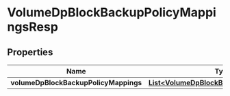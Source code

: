 # VolumeDpBlockBackupPolicyMappingsResp

## Properties
Name | Type | Description | Notes
------------ | ------------- | ------------- | -------------
**volumeDpBlockBackupPolicyMappings** | [**List&lt;VolumeDpBlockBackupPolicyMapping&gt;**](VolumeDpBlockBackupPolicyMapping.md) |  |  [optional]
